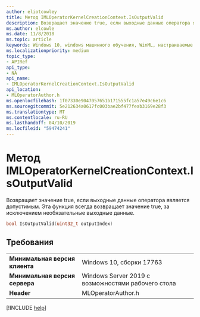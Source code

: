 ```yaml
---
author: eliotcowley
title: Метод IMLOperatorKernelCreationContext.IsOutputValid
description: Возвращает значение true, если выходные данные оператора является допустимым.
ms.author: elcowle
ms.date: 11/8/2018
ms.topic: article
keywords: Windows 10, windows машинного обучения, WinML, настраиваемые операторы, IsOutputValid
ms.localizationpriority: medium
topic_type:
- APIRef
api_type:
- NA
api_name:
- IMLOperatorKernelCreationContext.IsOutputValid
api_location:
- MLOperatorAuthor.h
ms.openlocfilehash: 1f07330e9047057651b171555fc1a57e49c6e1c6
ms.sourcegitcommit: 5e212634a0617fc003bae2bf477feab3169e28f3
ms.translationtype: MT
ms.contentlocale: ru-RU
ms.lasthandoff: 04/10/2019
ms.locfileid: "59474241"
---
```

# <a name="imloperatorkernelcreationcontextisoutputvalid-method"></a>Метод IMLOperatorKernelCreationContext.IsOutputValid

Возвращает значение true, если выходные данные оператора является допустимым. Эта функция всегда возвращает значение true, за исключением необязательные выходные данные.

```cpp
bool IsOutputValid(uint32_t outputIndex)
```

## <a name="requirements"></a>Требования

| | |
|-|-|
| **Минимальная версия клиента** | Windows 10, сборки 17763 |
| **Минимальная версия сервера** | Windows Server 2019 с возможностями рабочего стола |
| **Header** | MLOperatorAuthor.h |

[!INCLUDE [help](../includes/get-help.md)]
